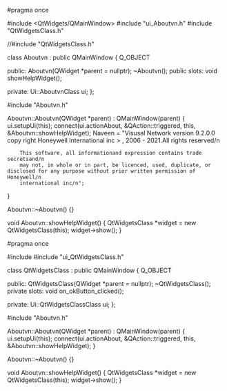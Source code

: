 #pragma once

#include <QtWidgets/QMainWindow>
#include "ui_Aboutvn.h"
#include "QtWidgetsClass.h"

//#include "QtWidgetsClass.h"

class Aboutvn : public QMainWindow
{
    Q_OBJECT

public:
    Aboutvn(QWidget *parent = nullptr);
    ~Aboutvn();
public slots:
    void showHelpWidget();
    
private:
    Ui::AboutvnClass ui;
};

#include "Aboutvn.h"

Aboutvn::Aboutvn(QWidget *parent)
    : QMainWindow(parent)
{
    ui.setupUi(this);
    connect(ui.actionAbout, &QAction::triggered, this, &Aboutvn::showHelpWidget);
     Naveen = "Visusal Network version 9.2.0.0 
        copy right Honeywell International inc > , 2006 - 2021.All rights reserved/n

        This software, all informationand expression contains trade secretsand/n
        may not, in whole or in part, be licenced, used, duplicate, or disclosed for any purpose without prior written permission of Honeywell/n
        international inc/n";

}

Aboutvn::~Aboutvn()
{}

void Aboutvn::showHelpWidget()
{
    QtWidgetsClass *widget = new QtWidgetsClass(this);
    widget->show(); 
}


#pragma once

#include <QMainWindow>
#include "ui_QtWidgetsClass.h"

class QtWidgetsClass : public QMainWindow
{
	Q_OBJECT

public:
	QtWidgetsClass(QWidget *parent = nullptr);
	~QtWidgetsClass();
private slots:
	void on_okButton_clicked();

private:
	Ui::QtWidgetsClassClass ui;
};

#include "Aboutvn.h"

Aboutvn::Aboutvn(QWidget *parent)
    : QMainWindow(parent)
{
    ui.setupUi(this);
    connect(ui.actionAbout, &QAction::triggered, this, &Aboutvn::showHelpWidget);
}

Aboutvn::~Aboutvn()
{}

void Aboutvn::showHelpWidget()
{
    QtWidgetsClass *widget = new QtWidgetsClass(this);
    widget->show(); 
}
